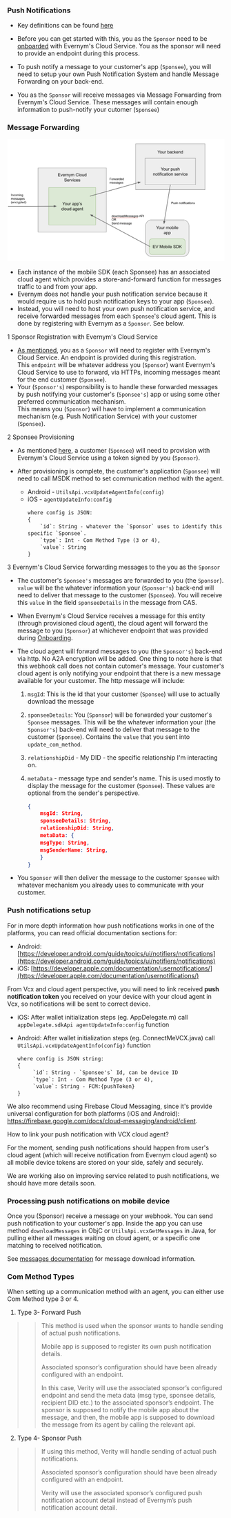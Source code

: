 ### Push Notifications

- Key definitions can be found [here](3.Initialization.md#definitions)

- Before you can get started with this, you as the `Sponsor` need to be [onboarded](3.Initialization.md#sponsor-ie-you-onboarding-with-evernyms-cloud-service) with Evernym's Cloud Service. You as the sponsor will need to provide an endpoint during this process.

- To push notify a message to your customer's app (`Sponsee`), you will need to setup your own Push Notification System and handle Message Forwarding on your back-end.

- You as the `Sponsor` will receive messages via Message Forwarding from Evernym's Cloud Service. These messages will contain enough information to push-notify your cutomer (`Sponsee`)

### Message Forwarding

![](/wiki-images/Push%20Notifications%20Diagram.png)

- Each instance of the mobile SDK (each Sponsee) has an associated cloud agent which provides a store-and-forward function for messages traffic to and from your app.
- Evernym does not handle your push notification service because it would require us to hold push notification keys to your app (`Sponsee`).
- Instead, you will need to host your own push notification service, and receive forwarded messages from each `Sponsee`'s cloud agent. This is done by registering with Evernym as a `Sponsor`. See below.

1 Sponsor Registration with Evernym's Cloud Service
 - [As mentioned](3.Initialization.md#sponsor-registration-with-evernyms-cloud-service), you as a `Sponsor` will need to register with Evernym's Cloud Service. An endpoint is provided during this registration. \
 This `endpoint` will be whatever address you (`Sponsor`) want Evernym's Cloud Service to use to forward, via HTTPs, incoming messages meant for the end customer (`Sponsee`).
 - Your (`Sponsor's`) responsibility is to handle these forwarded messages by push notifying your customer's (`Sponsee's`) app or using some other preferred communication mechanism. \
 This means you (`Sponsor`) will have to implement a communication mechanism (e.g. Push Notification Service) with your customer (`Sponsee`).

2 Sponsee Provisioning 
 - As mentioned [here](3.Initialization.md#mobile-sdk-customer-provisioning-overview), a customer (`Sponsee`) will need to provision with Evernym's Cloud Service using a token signed by you (`Sponsor`).
 
 - After provisioning is complete, the customer's application (`Sponsee`) will need to call MSDK method to set communication method with the agent.
     * Android - `UtilsApi.vcxUpdateAgentInfo(config)`
     * iOS - `agentUpdateInfo:config`
         ```
         where config is JSON: 
         {
             `id`: String - whatever the `Sponsor` uses to identify this specific `Sponsee`.
             `type`: Int - Com Method Type (3 or 4),
             `value`: String 
         }
         ```
 
3 Evernym's Cloud Service forwarding messages to the you as the `Sponsor`

  - The customer's `Sponsee's` messages are forwarded to you (the `Sponsor`). `value` will be the whatever information your (`Sponsor's`) back-end will need to deliver that message to the customer (`Sponsee`). You will receive this `value` in the field `sponseeDetails` in the message from CAS. 
  
  - When Evernym's Cloud Service receives a message for this entity (through provisioned cloud agent), the cloud agent will forward the message to you (`Sponsor`) at whichever endpoint that was provided during [Onboarding](3.Initialization.md#your-sponsor-onboarding-with-evernyms-cloud-service).
    
  - The cloud agent will forward messages to you (the `Sponsor's`) back-end via http. No A2A encryption will be added. One thing to note here is that this webhook call does not contain cutomer's message. Your customer's cloud agent is only notifying your endpoint that there is a new message available for your customer. The http message will include:
      1. `msgId`:  This is the id that your customer (`Sponsee`) will use to actually download the message
      2. `sponseeDetails`: You (`Sponsor`) will be forwarded your customer's `Sponsee` messages. This will be the whatever information your (the `Sponsor's`) back-end will need to deliver that message to the customer (`Sponsee`). Contains the `value` that you sent into `update_com_method`. 
      3. `relationshipDid` - My DID - the specific relationship I'm interacting on.  
      4. `metaData` - message type and sender's name. This is used mostly to display the message for the customer (`Sponsee`). These values are optional from the sender's perspective.
    
          ```json
          {
              msgId: String,
              sponseeDetails: String, 
              relationshipDid: String,
              metaData: {
              msgType: String,
              msgSenderName: String,
              }
          }
          ```
  
  - You `Sponsor` will then deliver the message to the customer `Sponsee` with whatever mechanism you already uses to communicate with your customer.  

      
<!-- ## Sponsor provisioning overview

### First run - standard push notification flow
![First run - standard push notification flow](wiki-images/FIRST_RUN_ MobileApp-Regular-standard-push-notification-flow.png)

### App start - user accepted push notification flow
![App start - user accepted push notification flow](wiki-images/APP-START-User-accepted-push-notifications.png)

### APP running after uploading push token to sponsor web service

![APP running after uploading push token to sponsor web service](wiki-images/APP-Running-After-uploading-push-token.png)
 -->


### Push notifications setup

For in more depth information how push notifications works in one of the platforms, you can read official documentation sections for: 
   
   - Android: [https://developer.android.com/guide/topics/ui/notifiers/notifications](https://developer.android.com/guide/topics/ui/notifiers/notifications)
   - iOS: [https://developer.apple.com/documentation/usernotifications/](https://developer.apple.com/documentation/usernotifications/)


From Vcx and cloud agent perspective, you will need to link received **push notification token** you received on your device with your cloud agent in Vcx, so notifications will be sent to correct device. 



* iOS: After wallet initialization steps (eg. AppDelegate.m) call `appDelegate.sdkApi agentUpdateInfo:config` function

* Android: After wallet initialization steps (eg. ConnectMeVCX.java) call `UtilsApi.vcxUpdateAgentInfo(config)` function

   ```
   where config is JSON string:
   {
        `id`: String - `Sponsee's` Id, can be device ID
        `type`: Int - Com Method Type (3 or 4),
        `value`: String - FCM:{pushToken}
   }
   ```

We also recommend using Firebase Cloud Messaging, since it's provide universal configuration for both platforms (iOS and Android): https://firebase.google.com/docs/cloud-messaging/android/client. 

How to link your push notification with VCX cloud agent? 

For the moment, sending push notifications should happen from user's cloud agent (which will receive notification from Evernym cloud agent) so all mobile device tokens are stored on your side, safely and securely.

We are working also on improving service related to push notifications, we should have more details soon.

### Processing push notifications on mobile device

Once you (Sponsor) receive a message on your webhook. You can send push notification to your customer's app. 
Inside the app you can use method ```downloadMessages``` in ObjC or ```UtilsApi.vcxGetMessages``` in Java, for pulling either all messages waiting on cloud agent, or a specific one matching to received notification.

See [messages documentation](4.MessagesFlow.md) for message download information.

### Com Method Types

When setting up a communication method with an agent, you can either use Com Method type 3 or 4.

1. Type 3- Forward Push

>>  This method is used when the sponsor wants to handle sending of actual push notifications. 
>>
>>  Mobile app is supposed to register its own push notification details. 
>>
>>  Associated sponsor’s configuration should have been already configured with an endpoint.
>>
>>  In this case, Verity will use the associated sponsor’s configured endpoint and send the meta data (msg type, sponsee details, recipient DID etc.) to the associated sponsor’s endpoint. The sponsor is supposed to notify the mobile app about the message, and then, the mobile app is supposed to download the message from its agent by calling the relevant api.


2. Type 4- Sponsor Push

>>  If using this method, Verity will handle sending of actual push notifications.
>>
>>  Associated sponsor’s configuration should have been already configured with an endpoint.
>>
>>  Verity will use the associated sponsor’s configured push notification account detail instead of Evernym’s push notification account detail.